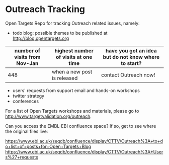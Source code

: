 # Outreach Tracking

Open Targets Repo for tracking Outreach related issues, namely:

- todo blog: possible themes to be published at http://blog.opentargets.org

number of visits from Nov-Jan | highest number of visits at one time | have you got an idea but do not know where to start?
-------|-------|---------
448|when a new post is released |contact Outreach now!


- users' requests from support email and hands-on workshops
- twitter strategy
- conferences

For a list of Open Targets workshops and materials, please go to http://www.targetvalidation.org/outreach.

Can you access the EMBL-EBI confluence space? If so, get to see where the original files live:

https://www.ebi.ac.uk/seqdb/confluence/display/CTTV/Outreach%3A+to+do+list+of+posts+for+Open+Targets+Blog https://www.ebi.ac.uk/seqdb/confluence/display/CTTV/Outreach%3A+Users%27+requests


